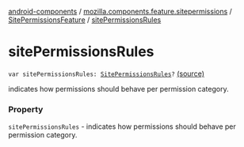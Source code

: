 [android-components](../../index.md) / [mozilla.components.feature.sitepermissions](../index.md) / [SitePermissionsFeature](index.md) / [sitePermissionsRules](./site-permissions-rules.md)

# sitePermissionsRules

`var sitePermissionsRules: `[`SitePermissionsRules`](../-site-permissions-rules/index.md)`?` [(source)](https://github.com/mozilla-mobile/android-components/blob/master/components/feature/sitepermissions/src/main/java/mozilla/components/feature/sitepermissions/SitePermissionsFeature.kt#L67)

indicates how permissions should behave per permission category.

### Property

`sitePermissionsRules` - indicates how permissions should behave per permission category.